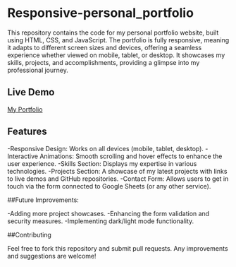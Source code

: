 # Responsive-personal_portfolio

This repository contains the code for my personal portfolio website, built using HTML, CSS, and JavaScript. The portfolio is fully responsive, meaning it adapts to different screen sizes and devices, offering a seamless experience whether viewed on mobile, tablet, or desktop. It showcases my skills, projects, and accomplishments, providing a glimpse into my professional journey.

## Live Demo

[My Portfolio](https://darshan02parmar.github.io/webdev_projects/.com)



## Features

-Responsive Design: Works on all devices (mobile, tablet, desktop).
-Interactive Animations: Smooth scrolling and hover effects to enhance the user experience.
-Skills Section: Displays my expertise in various technologies.
-Projects Section: A showcase of my latest projects with links to live demos and GitHub repositories.
-Contact Form: Allows users to get in touch via the form connected to Google Sheets (or any other service).


##Future Improvements:

-Adding more project showcases.
-Enhancing the form validation and security measures.
-Implementing dark/light mode functionality.

##Contributing

Feel free to fork this repository and submit pull requests. Any improvements and suggestions are welcome!

